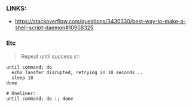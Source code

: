 ### LINKS:
- https://stackoverflow.com/questions/3430330/best-way-to-make-a-shell-script-daemon#10908325


### Etc
> Repeat until success `$?`:
```
until command; do
  echo Tansfer disrupted, retrying in 10 seconds...
  sleep 10
done

# Oneliner:
until command; do :; done
```
